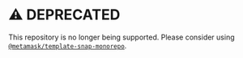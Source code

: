 # ⚠️ DEPRECATED

This repository is no longer being supported. Please consider using [`@metamask/template-snap-monorepo`](https://github.com/MetaMask/template-snap-monorepo/).
